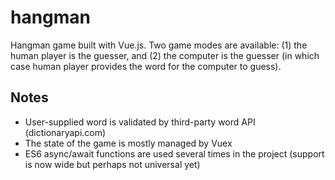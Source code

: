 # hangman

Hangman game built with Vue.js. Two game modes are available: (1) the human player is the guesser, and (2) the computer is the guesser (in which case human player provides the word for the computer to guess).

## Notes

- User-supplied word is validated by third-party word API (dictionaryapi.com)
- The state of the game is mostly managed by Vuex
- ES6 async/await functions are used several times in the project (support is now wide but perhaps not universal yet)